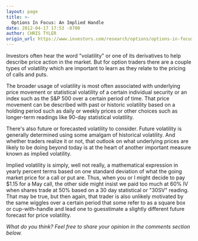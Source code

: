 ```yaml
---
layout: page
title: >-
  Options In Focus: An Implied Handle
date: 2012-04-17 17:53 -0700
author: CHRIS TYLER
origin_url: https://www.investors.com/research/options/options-in-focus-an-implied-handle/
---
```






Investors often hear the word "volatility" or one of its derivatives to help describe price action in the market. But for option traders there are a couple types of volatility which are important to learn as they relate to the pricing of calls and puts. 

  

The broader usage of volatility is most often associated with underlying price movement or statistical volatility of a certain individual security or an index such as the S&P 500 over a certain period of time. That price movement can be described with past or historic volatility based on a holding period such as daily or weekly prices or other choices such as longer-term readings like 90-day statistical volatility. 

  

There's also future or forecasted volatility to consider. Future volatility is generally determined using some amalgam of historical volatility. And whether traders realize it or not, that outlook on what underlying prices are likely to be doing beyond today is at the heart of another important measure known as implied volatility. 

  

Implied volatility is simply, well not really, a mathematical expression in yearly percent terms based on one standard deviation of what the going market price for a call or put are. Thus, when you or I might decide to pay $1.15 for a May call, the other side might insist we paid too much at 60% IV when shares trade at 50% based on a 30 day statistical or "30SV" reading. That may be true, but then again, that trader is also unlikely motivated by the same wiggles over a certain period that some refer to as a square box or cup-with-handle and lead one to guesstimate a slightly different future forecast for price volatility.

  

*What do you think? Feel free to share your opinion in the comments section below.*




